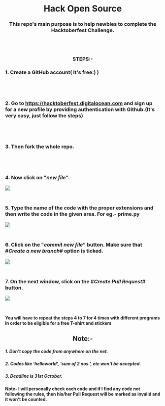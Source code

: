 # <div align="center">Hack Open Source</div>

### <div align="center">This repo's main purpose is to help newbies to complete the Hacktoberfest Challenge.
</div>
<br></br>

### <div align="center">STEPS:-</div>

  ### 1. Create a GitHub account( It's free:) )
<br></br>
##
  ### 2. Go to https://hacktoberfest.digitalocean.com and sign up for a new profile by providing authentication with Github.(It's   very     easy, just follow the steps)
<br></br>
##
  ### 3. Then fork the whole repo.
<br></br>
##
  ### 4. Now click on "*new file*".
  ![](https://i.ibb.co/PGymWWZ/1-0-2-Git-create-file.png)
<br></br>
##
  ### 5. Type the name of the code with the proper extensions and then write the code in the given area. For eg.- prime.py
  ![](https://i.ibb.co/sm8k4FY/Capture.png)
<br></br>
##
  ### 6. Click on the "*commit new file*" button. Make sure that #*Create a new branch*# option is ticked.
  ![](https://i.ibb.co/1RYZWbm/Capture.png)
<br></br>
##
  ### 7. On the next window, click on the #*Create Pull Request*# button.
  ![](https://i.ibb.co/VCLckB3/Capture.png)
<br></br>
##
#### You will have to repeat the steps 4 to 7 for 4 times with different programs in order to be eligible for a free T-shirt and stickers

## <div align="center">Note:-</div>

##### 1. Don't copy the code from anywhere on the net.
##### 2. Codes like 'helloworld', 'sum of 2 nos.', etc won't be accepted.
##### 3. Deadline is 31st October.

#### Note- I will personally check each code and if I find any code not following the rules, then his/her Pull Request will be marked as invalid and it won't be counted.
